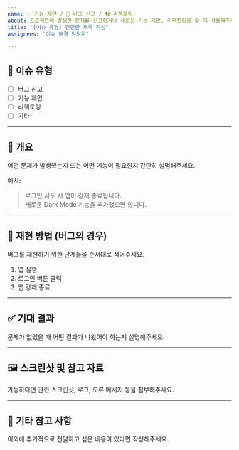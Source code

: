 ```yaml
---
name: ✨ 기능 제안 / 🐞 버그 신고 / 🛠 리팩토링
about: 프로젝트에 발생한 문제를 신고하거나 새로운 기능 제안, 리팩토링을 할 때 사용해주세요.
title: "[이슈 유형] 간단한 제목 작성"
assignees: '이슈 해결 담당자'

---
```


## 🧩 이슈 유형  
- [ ] 버그 신고  
- [ ] 기능 제안
- [ ] 리팩토링
- [ ] 기타  

---

## 📌 개요  
어떤 문제가 발생했는지 또는 어떤 기능이 필요한지 간단히 설명해주세요.

예시:  
> 로그인 시도 시 앱이 강제 종료됩니다.  
> 새로운 Dark Mode 기능을 추가했으면 합니다.

---

## 🔁 재현 방법 (버그의 경우)  
버그를 재현하기 위한 단계들을 순서대로 적어주세요.

1. 앱 실행  
2. 로그인 버튼 클릭  
3. 앱 강제 종료

---

## ✅ 기대 결과  
문제가 없었을 때 어떤 결과가 나왔어야 하는지 설명해주세요.

---

## 🖼️ 스크린샷 및 참고 자료  
가능하다면 관련 스크린샷, 로그, 오류 메시지 등을 첨부해주세요.

---

## 📎 기타 참고 사항  
이외에 추가적으로 전달하고 싶은 내용이 있다면 작성해주세요.
